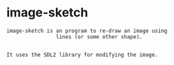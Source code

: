 
#                           image-sketch  
  
  
    image-sketch is an program to re-draw an image using
                    lines (or some other shape).
  
  
    It uses the SDL2 library for modifying the image.